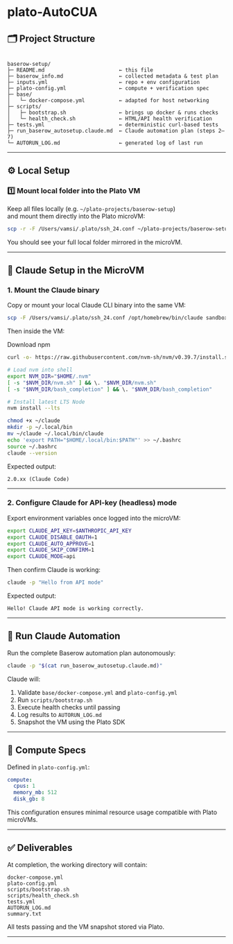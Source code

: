 # plato-AutoCUA

## 🗂️ Project Structure

```

baserow-setup/
├─ README.md                        ← this file
├─ baserow_info.md                  ← collected metadata & test plan
├─ inputs.yml                       ← repo + env configuration
├─ plato-config.yml                 ← compute + verification spec
├─ base/
│   └─ docker-compose.yml           ← adapted for host networking
├─ scripts/
│   ├─ bootstrap.sh                 ← brings up docker & runs checks
│   └─ health_check.sh              ← HTML/API health verification
├─ tests.yml                        ← deterministic curl-based tests
├─ run_baserow_autosetup.claude.md  ← Claude automation plan (steps 2–7)
└─ AUTORUN_LOG.md                   ← generated log of last run

````

---

## ⚙️ Local Setup

### 1️⃣ Mount local folder into the Plato VM

Keep all files locally (e.g. `~/plato-projects/baserow-setup`)  
and mount them directly into the Plato microVM:

```bash
scp -r -F /Users/vamsi/.plato/ssh_24.conf ~/plato-projects/baserow-setup sandbox-24:~/baserow-setup
````


You should see your full local folder mirrored in the microVM.

---

## 🤖 Claude Setup in the MicroVM

### 1. Mount the Claude binary



Copy or mount your local Claude CLI binary into the same VM:

```bash
scp -F /Users/vamsi/.plato/ssh_24.conf /opt/homebrew/bin/claude sandbox-24:~/claude
```

Then inside the VM:

Download npm

```bash
curl -o- https://raw.githubusercontent.com/nvm-sh/nvm/v0.39.7/install.sh | bash

# Load nvm into shell
export NVM_DIR="$HOME/.nvm"
[ -s "$NVM_DIR/nvm.sh" ] && \. "$NVM_DIR/nvm.sh"
[ -s "$NVM_DIR/bash_completion" ] && \. "$NVM_DIR/bash_completion"

# Install latest LTS Node
nvm install --lts
```

```bash
chmod +x ~/claude
mkdir -p ~/.local/bin
mv ~/claude ~/.local/bin/claude
echo 'export PATH="$HOME/.local/bin:$PATH"' >> ~/.bashrc
source ~/.bashrc
claude --version
```

Expected output:

```
2.0.xx (Claude Code)
```

---

### 2. Configure Claude for API-key (headless) mode

Export environment variables once logged into the microVM:

```bash
export CLAUDE_API_KEY=$ANTHROPIC_API_KEY
export CLAUDE_DISABLE_OAUTH=1
export CLAUDE_AUTO_APPROVE=1
export CLAUDE_SKIP_CONFIRM=1
export CLAUDE_MODE=api
```

Then confirm Claude is working:

```bash
claude -p "Hello from API mode"
```

Expected output:

```
Hello! Claude API mode is working correctly.
```

---

## 🧠 Run Claude Automation

Run the complete Baserow automation plan autonomously:

```bash
claude -p "$(cat run_baserow_autosetup.claude.md)"
```

Claude will:

1. Validate `base/docker-compose.yml` and `plato-config.yml`
2. Run `scripts/bootstrap.sh`
3. Execute health checks until passing
4. Log results to `AUTORUN_LOG.md`
5. Snapshot the VM using the Plato SDK

---

## 🧩 Compute Specs

Defined in `plato-config.yml`:

```yaml
compute:
  cpus: 1
  memory_mb: 512
  disk_gb: 8
```

This configuration ensures minimal resource usage compatible with Plato microVMs.

---

## ✅ Deliverables

At completion, the working directory will contain:

```
docker-compose.yml
plato-config.yml
scripts/bootstrap.sh
scripts/health_check.sh
tests.yml
AUTORUN_LOG.md
summary.txt
```

All tests passing and the VM snapshot stored via Plato.

---

